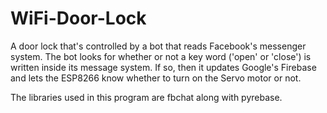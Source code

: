 # WiFi-Door-Lock
A door lock that's controlled by a bot that reads Facebook's messenger system.
The bot looks for whether or not a key word ('open' or 'close') is written inside its message system. If so, then it updates Google's Firebase and lets the ESP8266 know whether to turn on the Servo motor or not. 

The libraries used in this program are fbchat along with pyrebase. 
